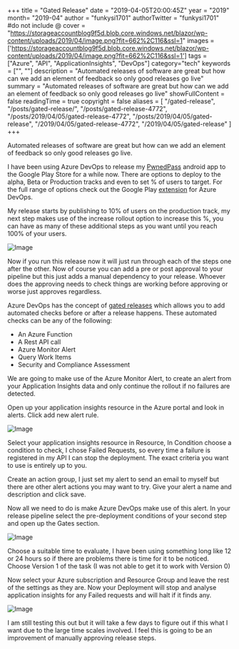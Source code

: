 +++
title = "Gated Release"
date = "2019-04-05T20:00:45Z"
year = "2019"
month= "2019-04"
author = "funkysi1701"
authorTwitter = "funkysi1701" #do not include @
cover = "https://storageaccountblog9f5d.blob.core.windows.net/blazor/wp-content/uploads/2019/04/image.png?fit=662%2C116&ssl=1"
images = ['https://storageaccountblog9f5d.blob.core.windows.net/blazor/wp-content/uploads/2019/04/image.png?fit=662%2C116&ssl=1']
tags = ["Azure", "API", "ApplicationInsights", "DevOps"]
category="tech"
keywords = ["", ""]
description = "Automated releases of software are great but how can we add an element of feedback so only good releases go live"
summary = "Automated releases of software are great but how can we add an element of feedback so only good releases go live"
showFullContent = false
readingTime = true
copyright = false
aliases = [
    "/gated-release",
    "/posts/gated-release/",
    "/posts/gated-release-4772",
    "/posts/2019/04/05/gated-release-4772",
    "/posts/2019/04/05/gated-release",
    "/2019/04/05/gated-release-4772",
    "/2019/04/05/gated-release"
]
+++

Automated releases of software are great but how can we add an element of feedback so only good releases go live.

I have been using Azure DevOps to release my [PwnedPass](https://www.funkysi1701.com/pwned-pass/) android app to the Google Play Store for a while now. There are options to deploy to the alpha, Beta or Production tracks and even to set % of users to target. For the full range of options check out the Google Play [extension](https://marketplace.visualstudio.com/items?itemName=ms-vsclient.google-play) for Azure DevOps.

My release starts by publishing to 10% of users on the production track, my next step makes use of the increase rollout option to increase this %, you can have as many of these additional steps as you want until you reach 100% of your users.

![Image](https://storageaccountblog9f5d.blob.core.windows.net/blazor/wp-content/uploads/2019/04/image.png?fit=662%2C116&ssl=1)

Now if you run this release now it will just run through each of the steps one after the other. Now of course you can add a pre or post approval to your pipeline but this just adds a manual dependency to your release. Whoever does the approving needs to check things are working before approving or worse just approves regardless.

Azure DevOps has the concept of [gated releases](https://docs.microsoft.com/en-us/azure/devops/pipelines/release/deploy-using-approvals?view=azure-devops) which allows you to add automated checks before or after a release happens. These automated checks can be any of the following:

- An Azure Function
- A Rest API call
- Azure Monitor Alert
- Query Work Items
- Security and Compliance Assessment

We are going to make use of the Azure Monitor Alert, to create an alert from your Application Insights data and only continue the rollout if no failures are detected.

Open up your application insights resource in the Azure portal and look in alerts. Click add new alert rule.

![Image](https://storageaccountblog9f5d.blob.core.windows.net/blazor/wp-content/uploads/2019/04/image-1.png?fit=662%2C552&ssl=1)

Select your application insights resource in Resource, In Condition choose a condition to check, I chose Failed Requests, so every time a failure is registered in my API I can stop the deployment. The exact criteria you want to use is entirely up to you.

Create an action group, I just set my alert to send an email to myself but there are other alert actions you may want to try. Give your alert a name and description and click save.

Now all we need to do is make Azure DevOps make use of this alert. In your release pipeline select the pre-deployment conditions of your second step and open up the Gates section.

![Image](https://storageaccountblog9f5d.blob.core.windows.net/blazor/wp-content/uploads/2019/04/image-2.png?fit=662%2C498&ssl=1)

Choose a suitable time to evaluate, I have been using something long like 12 or 24 hours so if there are problems there is time for it to be noticed. Choose Version 1 of the task (I was not able to get it to work with Version 0)

Now select your Azure subscription and Resource Group and leave the rest of the settings as they are. Now your Deployment will stop and analyse application insights for any Failed requests and will halt if it finds any.

![Image](https://storageaccountblog9f5d.blob.core.windows.net/blazor/wp-content/uploads/2019/04/image-3.png?fit=662%2C88&ssl=1)

I am still testing this out but it will take a few days to figure out if this what I want due to the large time scales involved. I feel this is going to be an improvement of manually approving release steps.